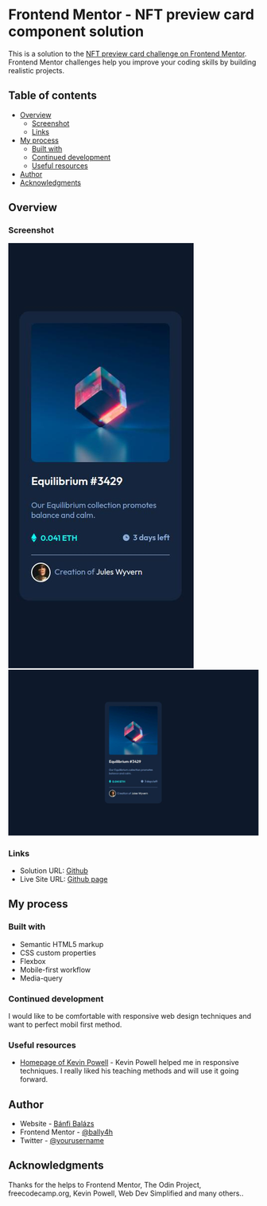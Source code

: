 # Frontend Mentor - NFT preview card component solution

This is a solution to the [NFT preview card challenge on Frontend Mentor](https://www.frontendmentor.io/challenges/nft-preview-card-component-SbdUL_w0U). Frontend Mentor challenges help you improve your coding skills by building realistic projects. 

## Table of contents

- [Overview](#overview)
  - [Screenshot](#screenshot)
  - [Links](#links)
- [My process](#my-process)
  - [Built with](#built-with)
  - [Continued development](#continued-development)
  - [Useful resources](#useful-resources)
- [Author](#author)
- [Acknowledgments](#acknowledgments)


## Overview

### Screenshot

![Mobile screenshot](./images/screenshotMobile.jpg)
![Desktop screenshot](./images/screenshotDesktop.jpg)


### Links

- Solution URL: [Github](https://github.com/BalazsBanfi/FEM-05-NFT-preview-card)
- Live Site URL: [Github page](https://balazsbanfi.github.io/FEM-05-NFT-preview-card/)

## My process

### Built with

- Semantic HTML5 markup
- CSS custom properties
- Flexbox
- Mobile-first workflow
- Media-query


### Continued development

I would like to be comfortable with responsive web design techniques and want to perfect mobil first method.


### Useful resources

- [Homepage of Kevin Powell](https://www.kevinpowell.co/) - Kevin Powell helped me in responsive techniques. I really liked his teaching methods and will use it going forward.


## Author

- Website - [Bánfi Balázs](https://github.com/BalazsBanfi)
- Frontend Mentor - [@bally4h](https://www.frontendmentor.io/profile/bally4h)
- Twitter - [@yourusername](https://www.twitter.com/yourusername)

## Acknowledgments

Thanks for the helps to Frontend Mentor, The Odin Project, freecodecamp.org, Kevin Powell, Web Dev Simplified and many others..